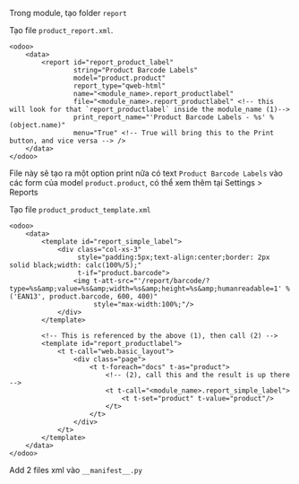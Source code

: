 Trong module, tạo folder `report`

Tạo file `product_report.xml`.

    <odoo>
        <data>
            <report id="report_product_label"
                    string="Product Barcode Labels"
                    model="product.product"
                    report_type="qweb-html"
                    name="<module_name>.report_productlabel"
                    file="<module_name>.report_productlabel" <!-- this will look for that `report_productlabel` inside the module_name (1)-->
                    print_report_name="'Product Barcode Labels - %s' % (object.name)"
                    menu="True" <!-- True will bring this to the Print button, and vice versa --> />
        </data>
    </odoo>

File này sẽ tạo ra một option print nữa có text `Product Barcode Labels` vào các form của model `product.product`, có thể xem thêm tại Settings > Reports

Tạo file `product_product_template.xml`

    <odoo>
        <data>
            <template id="report_simple_label">
                <div class="col-xs-3"
                     style="padding:5px;text-align:center;border: 2px solid black;width: calc(100%/5);"
                     t-if="product.barcode">
                    <img t-att-src="'/report/barcode/?type=%s&amp;value=%s&amp;width=%s&amp;height=%s&amp;humanreadable=1' % ('EAN13', product.barcode, 600, 400)"
                         style="max-width:100%;"/>
                </div>
            </template>

            <!-- This is referenced by the above (1), then call (2) -->
            <template id="report_productlabel">
                <t t-call="web.basic_layout">
                    <div class="page">
                        <t t-foreach="docs" t-as="product">
                            <!-- (2), call this and the result is up there -->
                            <t t-call="<module_name>.report_simple_label">
                                <t t-set="product" t-value="product"/>
                            </t>
                        </t>
                    </div>
                </t>
            </template>
        </data>
    </odoo>

Add 2 files xml vào `__manifest__.py`
